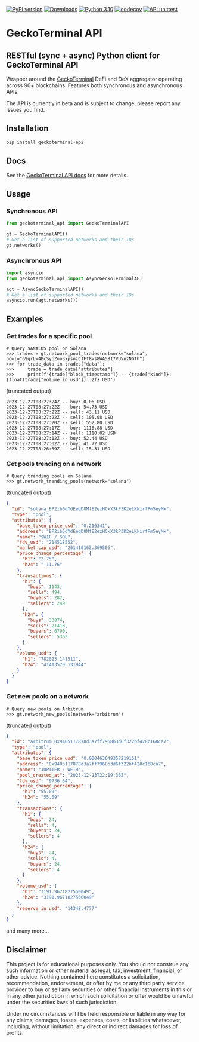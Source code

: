 [![PyPi version](https://img.shields.io/pypi/v/geckoterminal-api)](https://pypi.python.org/pypi/geckoterminal-api/)
[![Downloads](https://static.pepy.tech/badge/geckoterminal-api)](https://pepy.tech/project/geckoterminal-api)
[![Python 3.10](https://img.shields.io/badge/python-3.10+-blue.svg)](https://www.python.org/downloads/release/python-3100/)
[![codecov](https://codecov.io/gh/dineshpinto/geckoterminal-api/graph/badge.svg?token=JQLPDDAFX0)](https://codecov.io/gh/dineshpinto/geckoterminal-api)
[![API unittest](https://github.com/dineshpinto/geckoterminal-api/actions/workflows/unittests.yml/badge.svg)](https://github.com/dineshpinto/geckoterminal-api/actions/workflows/unittests.yml)

# GeckoTerminal API

## RESTful (sync + async) Python client for GeckoTerminal API

Wrapper around the [GeckoTerminal](https://www.geckoterminal.com) DeFi and DeX
aggregator operating across 90+ blockchains.
Features both synchronous and asynchronous APIs.

The API is currently in beta and is subject to change, please report any issues you
find.

## Installation

```bash
pip install geckoterminal-api
```

## Docs

See the [GeckoTerminal API docs](https://www.geckoterminal.com/dex-api) for more
details.

## Usage

### Synchronous API

```python
from geckoterminal_api import GeckoTerminalAPI

gt = GeckoTerminalAPI()
# Get a list of supported networks and their IDs
gt.networks()
```

### Asynchronous API

```python
import asyncio
from geckoterminal_api import AsyncGeckoTerminalAPI

agt = AsyncGeckoTerminalAPI()
# Get a list of supported networks and their IDs
asyncio.run(agt.networks())
```

## Examples

### Get trades for a specific pool

```ipython
# Query $ANALOS pool on Solana
>>> trades = gt.network_pool_trades(network="solana", pool="69grLw4PcSypZnn3xpsozCJFT8vs8WA5817VUVnzNGTh")
>>> for trade_data in trades["data"]:
>>>     trade = trade_data["attributes"]
>>>     print(f'{trade["block_timestamp"]} -- {trade["kind"]}: {float(trade["volume_in_usd"]):.2f} USD')
```

(truncated output)

```text
2023-12-27T08:27:24Z -- buy: 0.06 USD
2023-12-27T08:27:22Z -- buy: 54.73 USD
2023-12-27T08:27:22Z -- sell: 43.11 USD
2023-12-27T08:27:22Z -- sell: 105.08 USD
2023-12-27T08:27:20Z -- sell: 552.80 USD
2023-12-27T08:27:17Z -- buy: 1116.88 USD
2023-12-27T08:27:14Z -- sell: 1110.02 USD
2023-12-27T08:27:12Z -- buy: 52.44 USD
2023-12-27T08:27:02Z -- buy: 41.72 USD
2023-12-27T08:26:59Z -- sell: 15.31 USD
```

### Get pools trending on a network

```ipython
# Query trending pools on Solana
>>> gt.network_trending_pools(network="solana")
```

(truncated output)

```json
{
  "id": "solana_EP2ib6dYdEeqD8MfE2ezHCxX3kP3K2eLKkirfPm5eyMx",
  "type": "pool",
  "attributes": {
    "base_token_price_usd": "0.216341",
    "address": "EP2ib6dYdEeqD8MfE2ezHCxX3kP3K2eLKkirfPm5eyMx",
    "name": "$WIF / SOL",
    "fdv_usd": "214518552",
    "market_cap_usd": "201410163.369506",
    "price_change_percentage": {
      "h1": "2.75",
      "h24": "-11.76"
    },
    "transactions": {
      "h1": {
        "buys": 1143,
        "sells": 494,
        "buyers": 282,
        "sellers": 249
      },
      "h24": {
        "buys": 33874,
        "sells": 21413,
        "buyers": 6790,
        "sellers": 5363
      }
    },
    "volume_usd": {
      "h1": "782023.141511",
      "h24": "41413570.131944"
    }
  }
}
```

### Get new pools on a network

```ipython
# Query new pools on Arbitrum
>>> gt.network_new_pools(network="arbitrum")
```

(truncated output)

```json
{
  "id": "arbitrum_0x9405117878d3a7ff7968b3d6f322bf428c168ca7",
  "type": "pool",
  "attributes": {
    "base_token_price_usd": "0.000463649357219151",
    "address": "0x9405117878d3a7ff7968b3d6f322bf428c168ca7",
    "name": "JUPITER / WETH",
    "pool_created_at": "2023-12-23T22:19:36Z",
    "fdv_usd": "9736.64",
    "price_change_percentage": {
      "h1": "55.09",
      "h24": "55.09"
    },
    "transactions": {
      "h1": {
        "buys": 24,
        "sells": 4,
        "buyers": 24,
        "sellers": 4
      },
      "h24": {
        "buys": 24,
        "sells": 4,
        "buyers": 24,
        "sellers": 4
      }
    },
    "volume_usd": {
      "h1": "3191.9671827550049",
      "h24": "3191.9671827550049"
    },
    "reserve_in_usd": "14348.4777"
  }
}
```

and many more...

## Disclaimer

This project is for educational purposes only. You should not construe any such
information or other material as legal, tax, investment, financial, or other advice.
Nothing contained here constitutes a solicitation, recommendation, endorsement, or
offer by me or any third party service provider to buy or sell any securities or other
financial instruments in this or in any other jurisdiction in which such solicitation or
offer would be unlawful under the securities laws of such jurisdiction.

Under no circumstances will I be held responsible or liable in any way for any claims,
damages, losses, expenses, costs, or liabilities whatsoever, including, without
limitation, any direct or indirect damages for loss of profits.
